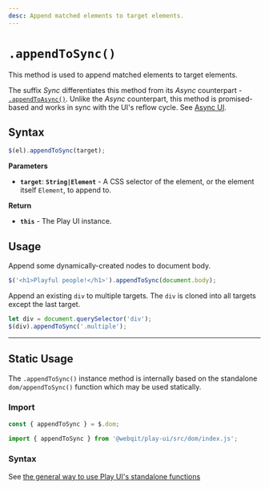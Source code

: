 ```yaml
---
desc: Append matched elements to target elements.
---
```

# `.appendToSync()`

This method is used to append matched elements to target elements.

The suffix *Sync* differentiates this method from its *Async* counterpart - [`.appendToAsync()`](../appendtoasync). Unlike the *Async* counterpart, this method is promised-based and works in sync with the UI's reflow cycle. See [Async UI](../../concepts#async-ui).

## Syntax

```js
$(el).appendToSync(target);
```

**Parameters**

+ **`target`**: **`String|Element`** - A CSS selector of the element, or the element itself `Element`, to append to.

**Return**

+ **`this`** - The Play UI instance.

## Usage

Append some dynamically-created nodes to document body.

```js
$('<h1>Playful people!</h1>').appendToSync(document.body);
```

Append an existing `div` to multiple targets. The `div` is cloned into all targets except the last target.

```js
let div = document.querySelector('div');
$(div).appendToSync('.multiple');
```

------

## Static Usage

The `.appendToSync()` instance method is internally based on the standalone `dom/appendToSync()` function which may be used statically.

### Import

```js
const { appendToSync } = $.dom;
```
```js
import { appendToSync } from '@webqit/play-ui/src/dom/index.js';
```

### Syntax

See [the general way to use Play UI's standalone functions](../../../overview#use-as-descrete-utilities)